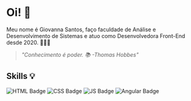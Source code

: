 # Oi! 👋

Meu nome é Giovanna Santos, faço faculdade de Análise e Desenvolvimento de Sistemas e atuo como Desenvolvedora Front-End desde 2020. 👩🏾‍💻

 

> *"Conhecimento é poder. *📚*
              -Thomas Hobbes"*



 
##    Skills 💡

![HTML Badge](https://img.shields.io/badge/HTML-323330?style=for-the-badge&logo=html5&logoColor=white) ![CSS Badge](https://img.shields.io/badge/CSS-323330?&style=for-the-badge&logo=css3&logoColor=white) ![JS Badge](https://img.shields.io/badge/JavaScript-323330?style=for-the-badge&logo=javascript&logoColor=white) ![Angular Badge](https://img.shields.io/badge/Angular-323330?style=for-the-badge&logo=angular&logoColor=white)   

